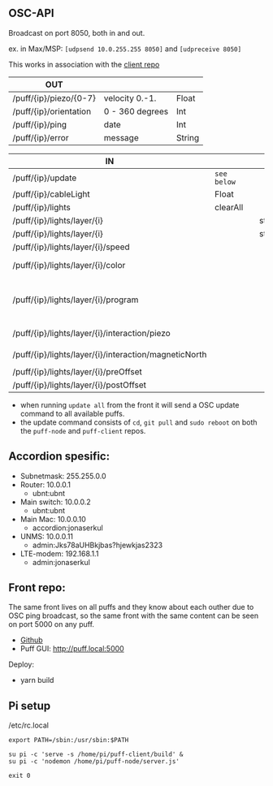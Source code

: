 ## OSC-API

Broadcast on port 8050, both in and out.

ex. in Max/MSP: `[udpsend 10.0.255.255 8050]` and `[udpreceive 8050]`

This works in association with the [client repo](https://github.com/jonasbarsten/puff-client)

|OUT|||
|---|---|---|
|/puff/{ip}/piezo/{0-7}|velocity 0.-1.|Float|
|/puff/{ip}/orientation|0 - 360 degrees|Int|
|/puff/{ip}/ping|date|Int|
|/puff/{ip}/error|message|String|

|IN||||||Default|
|---|---|---|---|---|---|---|
|/puff/{ip}/update|`see below`||
|/puff/{ip}/cableLight|Float||
|/puff/{ip}/lights|clearAll||
|/puff/{ip}/lights/layer/{i}|||start|
|/puff/{ip}/lights/layer/{i}|||stop|
|/puff/{ip}/lights/layer/{i}/speed||||Int `ms to next tic`||500
|/puff/{ip}/lights/layer/{i}/color||||String `"255 255 255 255"`||10 10 10 10
|/puff/{ip}/lights/layer/{i}/program||||String `line-s/line-n/line-e/line-w/line-ne/line-nw/line-se/line-sw/random/allOn/allOff`||line-s
|/puff/{ip}/lights/layer/{i}/interaction/piezo|||||String `on/off`|off
|/puff/{ip}/lights/layer/{i}/interaction/magneticNorth|||||String `on/off`|off
|/puff/{ip}/lights/layer/{i}/preOffset||||Int `tics`||0
|/puff/{ip}/lights/layer/{i}/postOffset||||Int `tics`||0

* when running `update all` from the front it will send a OSC update command to all available puffs.
* the update command consists of `cd`, `git pull` and `sudo reboot` on both the `puff-node` and `puff-client` repos.

## Accordion spesific:

* Subnetmask: 255.255.0.0
* Router: 10.0.0.1
	* ubnt:ubnt
* Main switch: 10.0.0.2
	* ubnt:ubnt
* Main Mac: 10.0.0.10
	* accordion:jonaserkul
* UNMS: 10.0.0.11
	* admin:Jks78aUHBkjbas?hjewkjas2323
* LTE-modem: 192.168.1.1
	* admin:jonaserkul

## Front repo:

The same front lives on all puffs and they know about each outher due to OSC ping broadcast, so the same front with the same content can be seen on port 5000 on any puff. 

* [Github](https://github.com/jonasbarsten/puff-client)
* Puff GUI: http://puff.local:5000

Deploy:

* yarn build

## Pi setup

/etc/rc.local

```
export PATH=/sbin:/usr/sbin:$PATH

su pi -c 'serve -s /home/pi/puff-client/build' &
su pi -c 'nodemon /home/pi/puff-node/server.js'

exit 0
```